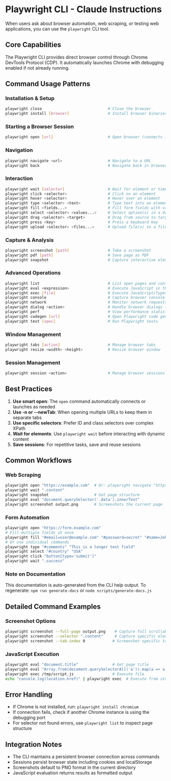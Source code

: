 # Playwright CLI - Claude Instructions

When users ask about browser automation, web scraping, or testing web applications, you can use the `playwright` CLI tool.

## Core Capabilities

The Playwright CLI provides direct browser control through Chrome DevTools Protocol (CDP). It automatically launches Chrome with debugging enabled if not already running.

## Command Usage Patterns

### Installation & Setup
```bash
playwright close                             # Close the browser
playwright install [browser]                 # Install browser binaries
```

### Starting a Browser Session
```bash
playwright open [url]                        # Open browser (connects if running,
```

### Navigation
```bash
playwright navigate <url>                    # Navigate to a URL
playwright back                              # Navigate back in browser history
```

### Interaction
```bash
playwright wait [selector]                   # Wait for element or timeout
playwright click <selector>                  # Click on an element
playwright hover <selector>                  # Hover over an element
playwright type <selector> <text>            # Type text into an element
playwright fill <fields...>                  # Fill form fields with values
playwright select <selector> <values...>     # Select option(s) in a dropdown
playwright drag <selector> <target>          # Drag from source to target element
playwright press <key>                       # Press a keyboard key
playwright upload <selector> <files...>      # Upload file(s) to a file input
```

### Capture & Analysis
```bash
playwright screenshot [path]                 # Take a screenshot
playwright pdf [path]                        # Save page as PDF
playwright snapshot                          # Capture interactive elements from
```

### Advanced Operations
```bash
playwright list                              # List open pages and contexts
playwright eval <expression>                 # Execute JavaScript in the browser
playwright exec [file]                       # Execute JavaScript/TypeScript file
playwright console                           # Capture browser console output
playwright network                           # Monitor network requests
playwright dialog <action>                   # Handle browser dialogs (alert,
playwright perf                              # View performance statistics and
playwright codegen [url]                     # Open Playwright code generator
playwright test [spec]                       # Run Playwright tests
```

### Window Management
```bash
playwright tabs [action]                     # Manage browser tabs
playwright resize <width> <height>           # Resize browser window
```

### Session Management
```bash
playwright session <action>                  # Manage browser sessions
```

## Best Practices

1. **Use smart open**: The `open` command automatically connects or launches as needed
2. **Use -n or --newTab**: When opening multiple URLs to keep them in separate tabs
3. **Use specific selectors**: Prefer ID and class selectors over complex XPath
4. **Wait for elements**: Use `playwright wait` before interacting with dynamic content
5. **Save sessions**: For repetitive tasks, save and reuse sessions

## Common Workflows

### Web Scraping
```bash
playwright open "https://example.com"  # Or: playwright navigate "https://example.com"
playwright wait ".content"
playwright snapshot                    # Get page structure
playwright eval "document.querySelector('.data').innerText"
playwright screenshot output.png       # Screenshots the current page
```

### Form Automation
```bash
playwright open "https://form.example.com"
# Fill multiple fields at once
playwright fill "#email=user@example.com" "#password=secret" "#name=John Doe"
# Or use individual commands
playwright type "#comments" "This is a longer text field"
playwright select "#country" "USA"
playwright click "button[type='submit']"
playwright wait ".success"
```

### Note on Documentation

This documentation is auto-generated from the CLI help output.
To regenerate: `npm run generate-docs` or `node scripts/generate-docs.js`

## Detailed Command Examples

### Screenshot Options
```bash
playwright screenshot --full-page output.png    # Capture full scrollable page
playwright screenshot --selector ".content"     # Capture specific element
playwright screenshot --tab-index 0            # Screenshot specific tab
```

### JavaScript Execution
```bash
playwright eval "document.title"               # Get page title
playwright eval "Array.from(document.querySelectorAll('a')).map(a => a.href)"
playwright exec /tmp/script.js                 # Execute file
echo "console.log(location.href)" | playwright exec  # Execute from stdin
```

## Error Handling

- If Chrome is not installed, run: `playwright install chromium`
- If connection fails, check if another Chrome instance is using the debugging port
- For selector not found errors, use `playwright list` to inspect page structure

## Integration Notes

- The CLI maintains a persistent browser connection across commands
- Sessions persist browser state including cookies and localStorage
- Screenshots default to PNG format in the current directory
- JavaScript evaluation returns results as formatted output

